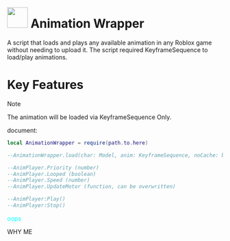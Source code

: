 # <img src="https://github.com/specialman39824/test/blob/main/animationwrapper.png" width="48"/> Animation Wrapper

A script that loads and plays any available animation in any Roblox game without needing to upload it. The script required KeyframeSequence to load/play animations.


# Key Features


> [!NOTE]
> The animation will be loaded via KeyframeSequence Only.

document:
```lua
local AnimationWrapper = require(path.to.here)

--AnimationWrapper.load(char: Model, anim: KeyframeSequence, noCache: boolean?) -> AnimPlayer

--AnimPlayer.Priority (number)
--AnimPlayer.Looped (boolean)
--AnimPlayer.Speed (number)
--AnimPlayer.UpdateMotor (function, can be overwritten)

--AnimPlayer:Play()
--AnimPlayer:Stop()
```

<font color='#00ffff'>oops</font>

<p1>WHY ME<p1>
